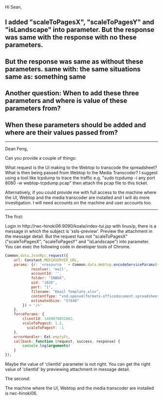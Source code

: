 Hi Sean,

I added "scaleToPagesX", "scaleToPagesY" and "isLandscape" into parameter.
But the response was same with the response with no these parameters.
----
But the response was same as without these parameters.
same with: the same situations 
same as: something same
-----
Another question: When to add these three parameters and where is value of these parameters from?
------
When these parameters should be added and where are their values passed from?
-------
--------------------------------
Dean Feng,

Can you provide a couple of things:

What request is the UI making to the Webtop to transcode the spreadsheet?
What is then being passed from Webtop to the Media Transcoder?
I suggest using a tool like tcpdump to trace the traffic e.g. "sudo tcpdump -i any port 8080 -w webtop-tcpdump.pcap" then attach the pcap file to this ticket.

Alternatively, if you could provide me with full access to the machine where the UI, Webtop and the media transcoder are installed and I will do more investigation.
I will need accounts on the machine and user accounts too.


----------------------------------
The first:

Login in http://rwc-hinoki06:9090/koala/index-tui.jsp with linus/p, there is a message in which the subject is 'xsls-preview'.
Preview the attachment in the message detail. But the request has not "scaleToPagesX"("scaleToPagesX", "scaleToPagesY" and "isLandscape") into parameter.
You can exec the following code in developer tools of Chrome.

```javascript
Common.data.JsonRpc.request({
    url: Constant.MEDIASERVER_URL,
    params: {r: '<resource ' + Common.data.Webtop.encodeServiceParams({
	    	resolver: 'mail',
	        accountId: '',
	        folder: "INBOX",
	        uid: "1028",
	        part: "1",
	        filename: "Email Template.xlsx",
	        contentType: "vnd.openxmlformats-officedocument.spreadsheetml.sheet",
	        estimatedSize: "57440"
	    }) + '/>'
    },
    forceParams: {
        clientId: 1469078852862,
        scaleToPagesX: 1.2,
	      scaleToPagesY: -1
    },
    errorHandler: Ext.emptyFn,
    callback: function (request, success, response) {
        console.log(arguments)
    }
});
```
Maybe the value of 'clientId' parameter is not right. You can get the right value of 'clientId' by previewing attachment in message detail.

The second:

The machine where the UI, Webtop and the media transcoder are installed is rwc-hinoki06.
